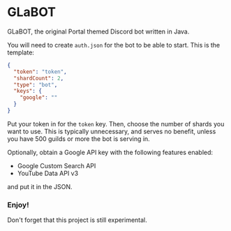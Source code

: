# GLaBOT

GLaBOT, the original Portal themed Discord bot written in Java.

You will need to create `auth.json` for the bot to be able to start.
This is the template:
```json
{
  "token": "token",
  "shardCount": 2,
  "type": "bot",
  "keys": {
    "google": ""
  }
}
```
Put your token in for the `token` key.
Then, choose the number of shards you want to use.
This is typically unnecessary, and serves no benefit,
unless you have 500 guilds or more the bot is serving in.

Optionally, obtain a Google API key with the following features enabled:
 - Google Custom Search API
 - YouTube Data API v3

and put it in the JSON.

### Enjoy!
Don't forget that this project is still experimental.